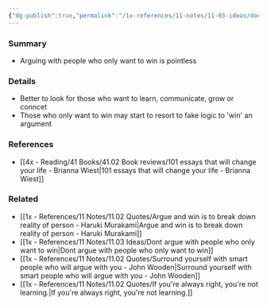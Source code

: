 ```yaml
---
{"dg-publish":true,"permalink":"/1x-references/11-notes/11-03-ideas/dont-argue-with-people-who-only-want-to-win/","title":"Dont argue with people who only want to win","noteIcon":""}
---
```



### Summary
- Arguing with people who only want to win is pointless 

### Details
- Better to look for those who want to learn, communicate, grow or conncet
- Those who only want to win may start to resort to fake logic to 'win' an argument

### References
- [[4x - Reading/41 Books/41.02 Book reviews/101 essays that will change your life - Brianna Wiest\|101 essays that will change your life - Brianna Wiest]]

### Related
- [[1x - References/11 Notes/11.02 Quotes/Argue and win is to break down reality of person - Haruki Murakami\|Argue and win is to break down reality of person - Haruki Murakami]]
- [[1x - References/11 Notes/11.03 Ideas/Dont argue with people who only want to win\|Dont argue with people who only want to win]]
- [[1x - References/11 Notes/11.02 Quotes/Surround yourself with smart people who will argue with you - John Wooden\|Surround yourself with smart people who will argue with you - John Wooden]]
- [[1x - References/11 Notes/11.02 Quotes/If you're always right, you're not learning.\|If you're always right, you're not learning.]]